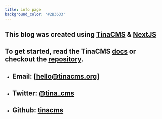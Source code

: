 ```yaml
---
title: info page
background_color: '#2B3633'
---
```


## This blog was created using [TinaCMS](https://tinacms.org) & [NextJS](https://nextjs.org/)

## To get started, read the TinaCMS [docs](https://tinacms.org/docs) or checkout the [repository](https://github.com/kendallstrautman/brevifolia-next-tinacms).

- ## Email: [hello@tinacms.org]
- ## Twitter: [@tina_cms](https://twitter.com/tina_cms)
- ## Github: [tinacms](https://github.com/tinacms/tinacms)
